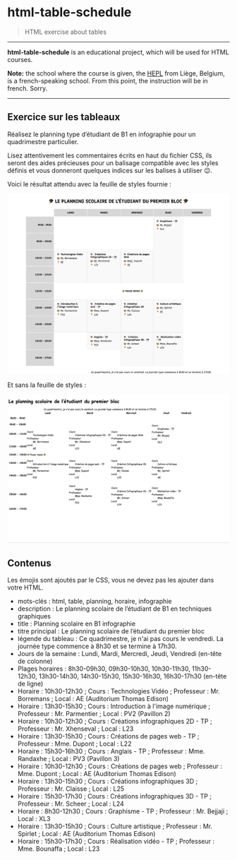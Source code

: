 # html-table-schedule

> HTML exercise about tables

* * *

**html-table-schedule** is an educational project, which will be used for HTML courses.

**Note:** the school where the course is given, the [HEPL](http://www.provincedeliege.be/hauteecole) from Liège, Belgium, is a french-speaking school. From this point, the instruction will be in french. Sorry.

* * *

## Exercice sur les tableaux

Réalisez le planning type d’étudiant de B1 en infographie pour un quadrimestre particulier.

Lisez attentivement les commentaires écrits en haut du fichier CSS, ils seront des aides précieuses pour un balisage compatible avec les styles définis et vous donneront quelques indices sur les balises à utiliser 😉.

Voici le résultat attendu avec la feuille de styles fournie :

![Résultat attendu](assets-starter/rendu.png)

Et sans la feuille de styles :

![Résultat attendu sans la feuille de styles](assets-starter/rendu-no-css.png)

## Contenus
Les émojis sont ajoutés par le CSS, vous ne devez pas les ajouter dans votre HTML.

- mots-clés : html, table, planning, horaire, infographie
- description : Le planning scolaire de l’étudiant de B1 en techniques graphiques
- title : Planning scolaire en B1 infographie
- titre principal : Le planning scolaire de l’étudiant du premier bloc
- légende du tableau : Ce quadrimestre, je n'ai pas cours le vendredi. La journée type commence à 8h30 et se termine à 17h30.
- Jours de la semaine : Lundi, Mardi, Mercredi, Jeudi, Vendredi (en-tête de colonne)
- Plages horaires : 8h30-09h30, 09h30-10h30, 10h30-11h30, 11h30-12h30, 13h30-14h30, 14h30-15h30, 15h30-16h30, 16h30-17h30 (en-tête de ligne)
- Horaire : 10h30-12h30 ; Cours : Technologies Vidéo ; Professeur : Mr. Borremans ; Local : AE (Auditorium Thomas Edison)
- Horaire : 13h30-15h30 ; Cours : Introduction à l'image numérique ; Professeur : Mr. Parmentier ; Local : PV2 (Pavillon 2)
- Horaire : 10h30-12h30 ; Cours : Créations infographiques 2D - TP ; Professeur : Mr. Xhenseval ; Local : L23
- Horaire : 13h30-15h30 ; Cours : Créations de pages web - TP ; Professeur : Mme. Dupont ; Local : L22
- Horaire : 15h30-16h30 ; Cours : Anglais - TP ; Professeur : Mme. Randaxhe ; Local : PV3 (Pavillon 3)
- Horaire : 10h30-12h30 ; Cours : Créations de pages web ; Professeur : Mme. Dupont ; Local : AE (Auditorium Thomas Edison)
- Horaire : 13h30-15h30 ; Cours : Créations infographiques 3D ; Professeur : Mr. Claisse ; Local : L25
- Horaire : 15h30-17h30 ; Cours : Créations infographiques 3D - TP ; Professeur : Mr. Scheer ; Local : L24
- Horaire : 8h30-12h30 ; Cours : Graphisme - TP ; Professeur : Mr. Bejjaji ; Local : XL3
- Horaire : 13h30-15h30 ; Cours : Culture artistique ; Professeur : Mr. Spirlet ; Local : AE (Auditorium Thomas Edison)
- Horaire : 15h30-17h30 ; Cours : Réalisation vidéo - TP ; Professeur : Mme. Bounaffa ; Local : L23
